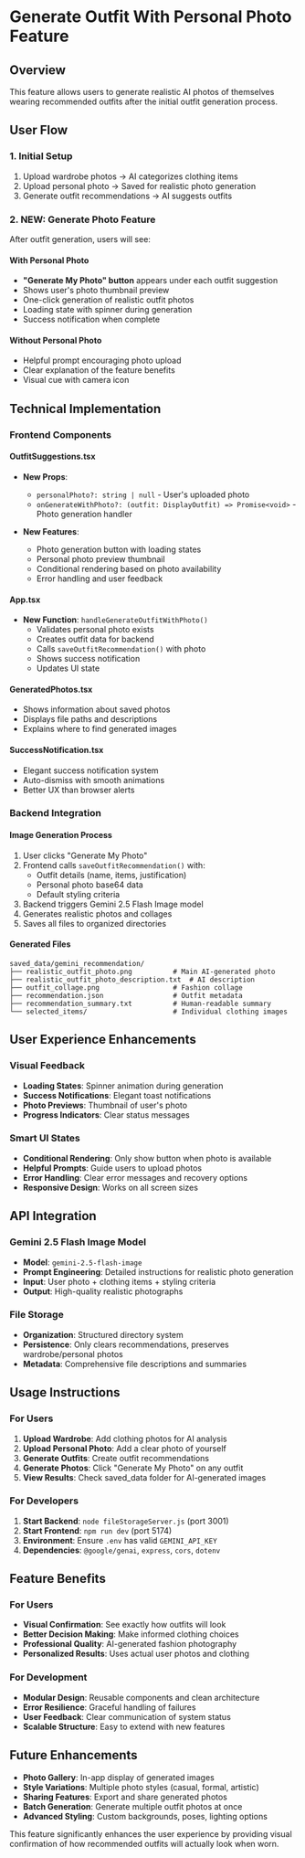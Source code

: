 # Generate Outfit With Personal Photo Feature

## Overview
This feature allows users to generate realistic AI photos of themselves wearing recommended outfits after the initial outfit generation process.

## User Flow

### 1. Initial Setup
1. Upload wardrobe photos → AI categorizes clothing items
2. Upload personal photo → Saved for realistic photo generation
3. Generate outfit recommendations → AI suggests outfits

### 2. NEW: Generate Photo Feature
After outfit generation, users will see:

#### With Personal Photo
- **"Generate My Photo" button** appears under each outfit suggestion
- Shows user's photo thumbnail preview
- One-click generation of realistic outfit photos
- Loading state with spinner during generation
- Success notification when complete

#### Without Personal Photo
- Helpful prompt encouraging photo upload
- Clear explanation of the feature benefits
- Visual cue with camera icon

## Technical Implementation

### Frontend Components

#### OutfitSuggestions.tsx
- **New Props**:
  - `personalPhoto?: string | null` - User's uploaded photo
  - `onGenerateWithPhoto?: (outfit: DisplayOutfit) => Promise<void>` - Photo generation handler

- **New Features**:
  - Photo generation button with loading states
  - Personal photo preview thumbnail
  - Conditional rendering based on photo availability
  - Error handling and user feedback

#### App.tsx
- **New Function**: `handleGenerateOutfitWithPhoto()`
  - Validates personal photo exists
  - Creates outfit data for backend
  - Calls `saveOutfitRecommendation()` with photo
  - Shows success notification
  - Updates UI state

#### GeneratedPhotos.tsx
- Shows information about saved photos
- Displays file paths and descriptions
- Explains where to find generated images

#### SuccessNotification.tsx
- Elegant success notification system
- Auto-dismiss with smooth animations
- Better UX than browser alerts

### Backend Integration

#### Image Generation Process
1. User clicks "Generate My Photo"
2. Frontend calls `saveOutfitRecommendation()` with:
   - Outfit details (name, items, justification)
   - Personal photo base64 data
   - Default styling criteria
3. Backend triggers Gemini 2.5 Flash Image model
4. Generates realistic photos and collages
5. Saves all files to organized directories

#### Generated Files
```
saved_data/gemini_recommendation/
├── realistic_outfit_photo.png          # Main AI-generated photo
├── realistic_outfit_photo_description.txt  # AI description
├── outfit_collage.png                  # Fashion collage
├── recommendation.json                 # Outfit metadata
├── recommendation_summary.txt          # Human-readable summary
└── selected_items/                     # Individual clothing images
```

## User Experience Enhancements

### Visual Feedback
- **Loading States**: Spinner animation during generation
- **Success Notifications**: Elegant toast notifications
- **Photo Previews**: Thumbnail of user's photo
- **Progress Indicators**: Clear status messages

### Smart UI States
- **Conditional Rendering**: Only show button when photo is available
- **Helpful Prompts**: Guide users to upload photos
- **Error Handling**: Clear error messages and recovery options
- **Responsive Design**: Works on all screen sizes

## API Integration

### Gemini 2.5 Flash Image Model
- **Model**: `gemini-2.5-flash-image`
- **Prompt Engineering**: Detailed instructions for realistic photo generation
- **Input**: User photo + clothing items + styling criteria
- **Output**: High-quality realistic photographs

### File Storage
- **Organization**: Structured directory system
- **Persistence**: Only clears recommendations, preserves wardrobe/personal photos
- **Metadata**: Comprehensive file descriptions and summaries

## Usage Instructions

### For Users
1. **Upload Wardrobe**: Add clothing photos for AI analysis
2. **Upload Personal Photo**: Add a clear photo of yourself
3. **Generate Outfits**: Create outfit recommendations
4. **Generate Photos**: Click "Generate My Photo" on any outfit
5. **View Results**: Check saved_data folder for AI-generated images

### For Developers
1. **Start Backend**: `node fileStorageServer.js` (port 3001)
2. **Start Frontend**: `npm run dev` (port 5174)
3. **Environment**: Ensure `.env` has valid `GEMINI_API_KEY`
4. **Dependencies**: `@google/genai`, `express`, `cors`, `dotenv`

## Feature Benefits

### For Users
- **Visual Confirmation**: See exactly how outfits will look
- **Better Decision Making**: Make informed clothing choices
- **Professional Quality**: AI-generated fashion photography
- **Personalized Results**: Uses actual user photos and clothing

### For Development
- **Modular Design**: Reusable components and clean architecture
- **Error Resilience**: Graceful handling of failures
- **User Feedback**: Clear communication of system status
- **Scalable Structure**: Easy to extend with new features

## Future Enhancements
- **Photo Gallery**: In-app display of generated images
- **Style Variations**: Multiple photo styles (casual, formal, artistic)
- **Sharing Features**: Export and share generated photos
- **Batch Generation**: Generate multiple outfit photos at once
- **Advanced Styling**: Custom backgrounds, poses, lighting options

This feature significantly enhances the user experience by providing visual confirmation of how recommended outfits will actually look when worn.

